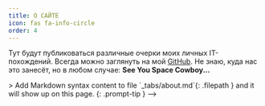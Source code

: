 ```yaml
---
title: О САЙТЕ
icon: fas fa-info-circle
order: 4
---
```


Тут будут публиковаться различные очерки моих личных IT-похождений. Всегда можно заглянуть на мой [GitHub](https://github.com/PeachyCad). Не знаю, куда нас это занесёт, но в любом случае: **See You Space Cowboy...**

<!-->> Add Markdown syntax content to file `_tabs/about.md`{: .filepath } and it will show up on this page.
{: .prompt-tip } -->
